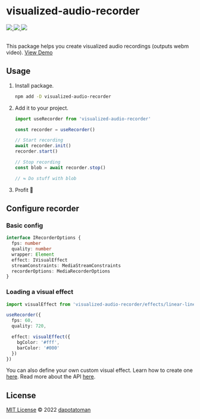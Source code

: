 # visualized-audio-recorder

<a href="https://www.npmjs.com/package/visualized-audio-recorder">
<img src="https://img.shields.io/npm/v/visualized-audio-recorder?color=%23fff&style=flat-square"></img>
<img src="https://img.shields.io/npm/dw/visualized-audio-recorder?color=black&style=flat-square"></img>
<img src="https://img.shields.io/librariesio/release/npm/visualized-audio-recorder?style=flat-square"></img>
</a>
<br>
<br>

This package helps you create visualized audio recordings (outputs webm video).
[View Demo](https://dapotatoman.github.io/visualized-audio-recorder/)


## Usage

1. Install package.

   ```bash
   npm add -D visualized-audio-recorder
   ```

2. Add it to your project.

   ```ts
   import useRecorder from 'visualized-audio-recorder'

   const recorder = useRecorder()

   // Start recording
   await recorder.init()
   recorder.start()

   // Stop recording
   const blob = await recorder.stop()

   // ⇋ Do stuff with blob
   ```

3. Profit 🎉


## Configure recorder

### Basic config
```ts
interface IRecorderOptions {
  fps: number
  quality: number
  wrapper: Element
  effect: IVisualEffect
  streamConstraints: MediaStreamConstraints
  recorderOptions: MediaRecorderOptions
}
```

### Loading a visual effect
 
```ts
import visualEffect from 'visualized-audio-recorder/effects/linear-lines'

useRecorder({
  fps: 60,
  quality: 720,

  effect: visualEffect({
    bgColor: '#fff',
    barColor: '#000'
  })
})
  ```
You can also define your own custom visual effect. Learn how to create one [here](https://github.com/DaPotatoMan/visualized-audio-recorder/blob/main/docs/effect.md).
Read more about the API [here](https://github.com/DaPotatoMan/visualized-audio-recorder/blob/main/docs/api.md).

## License

[MIT License](https://github.com/DaPotatoMan/visualized-audio-recorder/blob/main/LICENSE) © 2022 [dapotatoman](https://github.com/dapotatoman)
